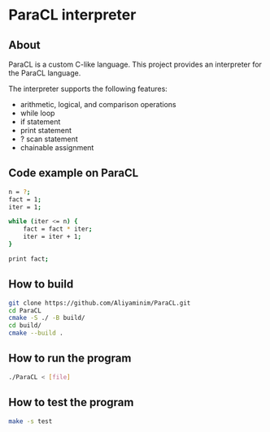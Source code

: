 # ParaCL interpreter

## About
ParaCL is a custom C-like language. This project provides an interpreter for the ParaCL language.

The interpreter supports the following features:
- arithmetic, logical, and comparison operations
- while loop
- if statement
- print statement
- ? scan statement
- chainable assignment

## Code example on ParaCL
```bash
n = ?;
fact = 1;
iter = 1;

while (iter <= n) {
    fact = fact * iter;
    iter = iter + 1;
}

print fact;
```

## How to build
```bash
git clone https://github.com/Aliyaminim/ParaCL.git
cd ParaCL
cmake -S ./ -B build/
cd build/
cmake --build .
```

## How to run the program
```bash
./ParaCL < [file]
```

## How to test the program
```bash
make -s test
```
